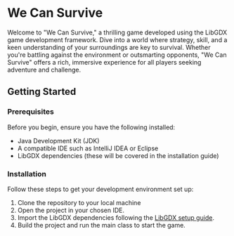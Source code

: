 # We Can Survive

Welcome to "We Can Survive," a thrilling game developed using the LibGDX game development framework. Dive into a world where strategy, skill, and a keen understanding of your surroundings are key to survival. Whether you're battling against the environment or outsmarting opponents, "We Can Survive" offers a rich, immersive experience for all players seeking adventure and challenge.

## Getting Started

### Prerequisites

Before you begin, ensure you have the following installed:
- Java Development Kit (JDK)
- A compatible IDE such as IntelliJ IDEA or Eclipse
- LibGDX dependencies (these will be covered in the installation guide)

### Installation

Follow these steps to get your development environment set up:

1. Clone the repository to your local machine
2. Open the project in your chosen IDE.
3. Import the LibGDX dependencies following the [LibGDX setup guide](https://libgdx.com/dev/setup/).
4. Build the project and run the main class to start the game.
